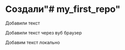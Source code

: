# Создали"# my_first_repo" 

Добавили текст

Добавили текст через вуб браузер

Добавим текст локально 